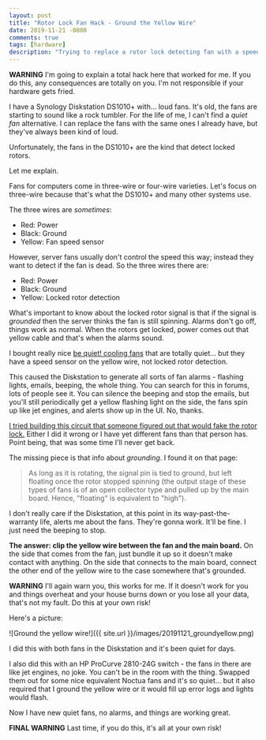 ```yaml
---
layout: post
title: "Rotor Lock Fan Hack - Ground the Yellow Wire"
date: 2019-11-21 -0800
comments: true
tags: [hardware]
description: "Trying to replace a rotor lock detecting fan with a speed sensing fan? Ground that yellow! (YMMV, disclaimer, disclaimer)"
---
```

**WARNING** I'm going to explain a total hack here that worked for me. If you do this, any consequences are totally on you. I'm not responsible if your hardware gets fried.

I have a Synology Diskstation DS1010+ with... loud fans. It's old, the fans are starting to sound like a rock tumbler. For the life of me, I can't find a _quiet fan_ alternative. I can replace the fans with the same ones I already have, but they've always been kind of loud.

Unfortunately, the fans in the DS1010+ are the kind that detect locked rotors.

Let me explain.

Fans for computers come in three-wire or four-wire varieties. Let's focus on three-wire because that's what the DS1010+ and many other systems use.

The three wires are _sometimes_:

- Red: Power
- Black: Ground
- Yellow: Fan speed sensor

However, server fans usually don't control the speed this way; instead they want to detect if the fan is dead. So the three wires there are:

- Red: Power
- Black: Ground
- Yellow: Locked rotor detection

What's important to know about the locked rotor signal is that if the signal is _grounded_ then the server thinks the fan is still spinning. Alarms don't go off, things work as normal. When the rotors get locked, power comes out that yellow cable and that's when the alarms sound.

I bought really nice [be quiet! cooling fans](https://amzn.to/2XIEG5K) that are totally quiet... but they have a speed sensor on the yellow wire, not locked rotor detection.

This caused the Diskstation to generate all sorts of fan alarms - flashing lights, emails, beeping, the whole thing. You can search for this in forums, lots of people see it. You can silence the beeping and stop the emails, but you'll still periodically get a yellow flashing light on the side, the fans spin up like jet engines, and alerts show up in the UI. No, thanks.

[I tried building this circuit that someone figured out that would fake the rotor lock.](http://www.askrprojects.net/other/synofan/index.html) Either I did it wrong or I have yet different fans than that person has. Point being, that was some time I'll never get back.

The missing piece is that info about _grounding_. I found it on that page:

> As long as it is rotating, the signal pin is tied to ground, but left floating once the rotor stopped spinning (the output stage of these types of fans is of an open collector type and pulled up by the main board. Hence, "floating" is equivalent to "high").

I don't really care if the Diskstation, at this point in its way-past-the-warranty life, alerts me about the fans. They're gonna work. It'll be fine. I just need the beeping to stop.

**The answer: clip the yellow wire between the fan and the main board.** On the side that comes from the fan, just bundle it up so it doesn't make contact with anything. On the side that connects to the main board, connect the other end of the yellow wire to the case somewhere that's grounded.

**WARNING** I'll again warn you, this works for me. If it doesn't work for you and things overheat and your house burns down or you lose all your data, that's not my fault. Do this at your own risk!

Here's a picture:

![Ground the yellow wire!]({{ site.url }}/images/20191121_groundyellow.png)

I did this with both fans in the Diskstation and it's been quiet for days.

I also did this with an HP ProCurve 2810-24G switch - the fans in there are like jet engines, no joke. You can't be in the room with the thing. Swapped them out for some nice equivalent Noctua fans and it's so quiet... but it also required that I ground the yellow wire or it would fill up error logs and lights would flash.

Now I have new quiet fans, no alarms, and things are working great.

**FINAL WARNING** Last time, if you do this, it's all at your own risk!
